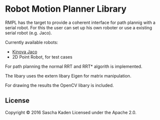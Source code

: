 # Robot Motion Planner Library

RMPL has the target to provide a coherent interface for path plannig with a serial robot.
For this the user can set up his own roboter or use a existing serial robot (e.g. Jaco).

Currently available robots:
* [Kinova Jaco](http://www.kinovarobotics.com/service-robotics/products/robot-arms/)
* 2D Point Robot, for test cases


For path planning the normal RRT and RRT* algorith is implemented.

The libary uses the extern libary Eigen for matrix manipulation.

For drawing the results the OpenCV libary is included.

## License
Copyright © 2016 Sascha Kaden
Licensed under the Apache 2.0.
